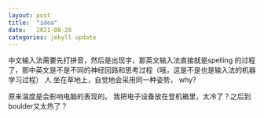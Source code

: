 ```yaml
---
layout: post
title:  "idea"
date:   2021-08-28 
categories: jekyll update
---
```

中文输入法需要先打拼音，然后是出现字，那英文输入法直接就是spelling 的过程了，那中英文是不是不同的神经回路和思考过程（哦，这是不是也是输入法的机器学习过程）
人 坐在草地上，自觉地会采用同一种姿势，	why?

原来温度是会影响电脑的表现的。
我把电子设备放在登机箱里，太冷了？之后到boulder又太热了？

